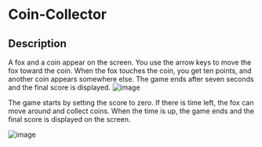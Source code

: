 # Coin-Collector
## Description
A fox and a coin appear on the screen. You use the arrow keys to move the fox toward the coin. When the fox touches the coin, you get ten points, and another coin appears somewhere else. The game ends after seven seconds and the final score is displayed.
![image](https://user-images.githubusercontent.com/79654190/171034862-9f93b8b7-71e7-4669-ad05-58ed05253b0a.png)

The game starts by setting the score to zero. If there is time left, the fox can move around and collect coins. When the time is up, the game ends and the final score is displayed on the screen.

![image](https://user-images.githubusercontent.com/79654190/171034796-9fbc5c1d-59db-48b0-814a-39c2cdb192fb.png)
